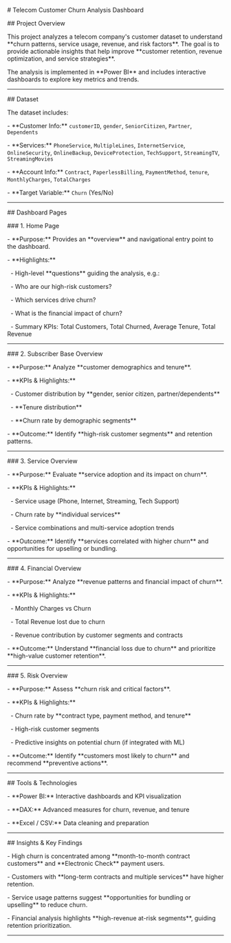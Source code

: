\# Telecom Customer Churn Analysis Dashboard



\## Project Overview

This project analyzes a telecom company's customer dataset to understand \*\*churn patterns, service usage, revenue, and risk factors\*\*. The goal is to provide actionable insights that help improve \*\*customer retention, revenue optimization, and service strategies\*\*.



The analysis is implemented in \*\*Power BI\*\* and includes interactive dashboards to explore key metrics and trends.



---



\## Dataset

The dataset includes:



\- \*\*Customer Info:\*\* `customerID`, `gender`, `SeniorCitizen`, `Partner`, `Dependents`  

\- \*\*Services:\*\* `PhoneService`, `MultipleLines`, `InternetService`, `OnlineSecurity`, `OnlineBackup`, `DeviceProtection`, `TechSupport`, `StreamingTV`, `StreamingMovies`  

\- \*\*Account Info:\*\* `Contract`, `PaperlessBilling`, `PaymentMethod`, `tenure`, `MonthlyCharges`, `TotalCharges`  

\- \*\*Target Variable:\*\* `Churn` (Yes/No)  



---



\## Dashboard Pages



\### 1. Home Page

\- \*\*Purpose:\*\* Provides an \*\*overview\*\* and navigational entry point to the dashboard.  

\- \*\*Highlights:\*\*  

&nbsp; - High-level \*\*questions\*\* guiding the analysis, e.g.:  

&nbsp;   - Who are our high-risk customers?  

&nbsp;   - Which services drive churn?  

&nbsp;   - What is the financial impact of churn?  

&nbsp; - Summary KPIs: Total Customers, Total Churned, Average Tenure, Total Revenue  



---



\### 2. Subscriber Base Overview

\- \*\*Purpose:\*\* Analyze \*\*customer demographics and tenure\*\*.  

\- \*\*KPIs \& Highlights:\*\*  

&nbsp; - Customer distribution by \*\*gender, senior citizen, partner/dependents\*\*  

&nbsp; - \*\*Tenure distribution\*\*  

&nbsp; - \*\*Churn rate by demographic segments\*\*  

\- \*\*Outcome:\*\* Identify \*\*high-risk customer segments\*\* and retention patterns.  



---



\### 3. Service Overview

\- \*\*Purpose:\*\* Evaluate \*\*service adoption and its impact on churn\*\*.  

\- \*\*KPIs \& Highlights:\*\*  

&nbsp; - Service usage (Phone, Internet, Streaming, Tech Support)  

&nbsp; - Churn rate by \*\*individual services\*\*  

&nbsp; - Service combinations and multi-service adoption trends  

\- \*\*Outcome:\*\* Identify \*\*services correlated with higher churn\*\* and opportunities for upselling or bundling.  



---



\### 4. Financial Overview

\- \*\*Purpose:\*\* Analyze \*\*revenue patterns and financial impact of churn\*\*.  

\- \*\*KPIs \& Highlights:\*\*  

&nbsp; - Monthly Charges vs Churn  

&nbsp; - Total Revenue lost due to churn  

&nbsp; - Revenue contribution by customer segments and contracts  

\- \*\*Outcome:\*\* Understand \*\*financial loss due to churn\*\* and prioritize \*\*high-value customer retention\*\*.  



---



\### 5. Risk Overview

\- \*\*Purpose:\*\* Assess \*\*churn risk and critical factors\*\*.  

\- \*\*KPIs \& Highlights:\*\*  

&nbsp; - Churn rate by \*\*contract type, payment method, and tenure\*\*  

&nbsp; - High-risk customer segments  

&nbsp; - Predictive insights on potential churn (if integrated with ML)  

\- \*\*Outcome:\*\* Identify \*\*customers most likely to churn\*\* and recommend \*\*preventive actions\*\*.  



---



\## Tools \& Technologies

\- \*\*Power BI:\*\* Interactive dashboards and KPI visualization  

\- \*\*DAX:\*\* Advanced measures for churn, revenue, and tenure  

\- \*\*Excel / CSV:\*\* Data cleaning and preparation  



---



\## Insights \& Key Findings

\- High churn is concentrated among \*\*month-to-month contract customers\*\* and \*\*Electronic Check\*\* payment users.  

\- Customers with \*\*long-term contracts and multiple services\*\* have higher retention.  

\- Service usage patterns suggest \*\*opportunities for bundling or upselling\*\* to reduce churn.  

\- Financial analysis highlights \*\*high-revenue at-risk segments\*\*, guiding retention prioritization.  



---






